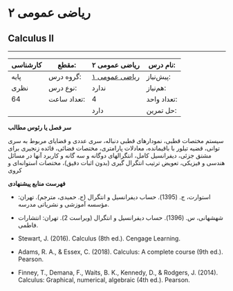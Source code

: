 # ریاضی عمومی ۲
## Calculus II
_______________________________________________________________________________
| کارشناسی | مقطع:       | ریاضی عمومی ۲                          | نام درس:    |
| -------- | ----------- | -------------------------------------- | ----------- |
| پایه     | گروه درس:   | [ریاضی عمومی ۱](../base/Calculus-I.md) | پیش‌نیاز:   |
| نظری     | نوع درس:    | ندارد                                  | هم‌نیاز:    |
| 64       | تعداد ساعت: | 4                                      | تعداد واحد: |
|          |             |  دارد                                  | حل تمرین:   |

**سر فصل یا رئوس مطالب**

سیستم مختصات قطبی، نمودارهای قطبی دنباله، سری عددی و قضایای مربوط به سری توانی، قضیه تیلور با باقیمانده، معادلات پارامتری، مختصات فضائی، قائده زنجیری برای مشتق جزئی، دیفرانسیل کامل، انتگرالهای دوگانه و سه گانه و کاربرد آنها در مسائل هندسی و فیزیکی، تعویض ترتیب انتگرال گیری (بدون اثبات دقیق)، مختصات استوانه‌ای و کروی

**فهرست منابع پیشنهادی**


- استوارت، ج. (1395). حساب دیفرانسیل و انتگرال (ج. حمیدی، مترجم). تهران: مؤسسه آموزشی و نشریاتی مدرسه.

- شهشهانی، س. (1396). حساب دیفرانسیل و انتگرال (ویراست 2). تهران: انتشارات فاطمی.

- Stewart, J. (2016). Calculus (8th ed.). Cengage Learning.

- Adams, R. A., & Essex, C. (2018). Calculus: A complete course (9th ed.). Pearson.

- Finney, T., Demana, F., Waits, B. K., Kennedy, D., & Rodgers, J. (2014). Calculus: Graphical, numerical, algebraic (4th ed.). Pearson.

<a name="_hlk93224737"></a>

